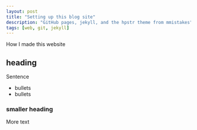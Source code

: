 ```yaml
---
layout: post
title: "Setting up this blog site"
description: "GitHub pages, jekyll, and the hpstr theme from mmistakes"
tags: [web, git, jekyll]
---
```


How I made this website

## heading

Sentence

* bullets
* bullets

### smaller heading

More text
